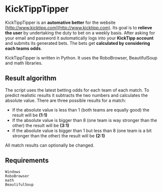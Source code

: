 # KickTippTipper
KickTippTipper is an **automative better** for the website [http://www.kicktipp.com](http://www.kicktipp.com). Its goal is to **relieve the user** by undertaking the duty to bet on a weekly basis. After asking for your email and password it automatically logs into your **KickTipp account** and submits its generated bets. The bets get **calculated by considering each teams odds**.

KickTippTipper is written in Python. It uses the RoboBrowser, BeautifulSoup and math libraries.


## Result algorithm

The script uses the latest betting odds for each team of each match. To predict realistic results it subtracts the two numbers and calculates the absolute value. There are three possible results for a match:

* If the absolute value is less than 1 (both teams are equally good) the result will be **(1:1)**
* If the absolute value is bigger than 8 (one team is way stronger than the other) the result will be **(3:1)**
* If the absolute value is bigger than 1 but less than 8 (one team is a bit stronger than the other) the result will be **(2:1)**

All match results can optionally be changed.

## Requirements

```
Windows
RoboBrowser
math
BeautifulSoup
```
